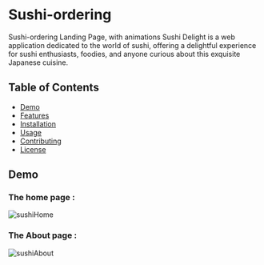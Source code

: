 # Sushi-ordering
Sushi-ordering Landing Page, with animations
Sushi Delight is a web application dedicated to the world of sushi, offering a delightful experience for sushi enthusiasts, foodies, and anyone curious about this exquisite Japanese cuisine.


## Table of Contents

- [Demo](#demo)
- [Features](#features)
- [Installation](#installation)
- [Usage](#usage)
- [Contributing](#contributing)
- [License](#license)

## Demo
### The home page :

![sushiHome](https://github.com/Lyam0udi/sushi/assets/67929106/bb3bfa2e-b27a-4e4b-8177-46c8d2d000da)

### The About page :
![sushiAbout](https://github.com/Lyam0udi/sushi/assets/67929106/7cd6d2f9-a195-4462-9715-3d390b9ef5e9)


